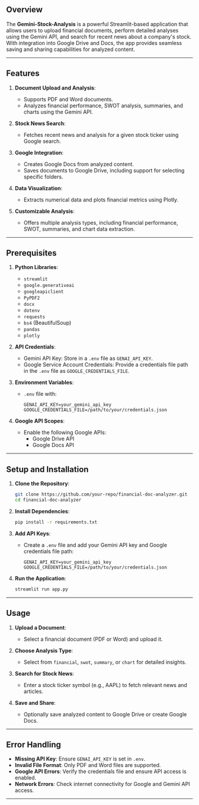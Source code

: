 ## Overview
The **Gemini-Stock-Analysis** is a powerful Streamlit-based application that allows users to upload financial documents, perform detailed analyses using the Gemini API, and search for recent news about a company's stock. With integration into Google Drive and Docs, the app provides seamless saving and sharing capabilities for analyzed content.

---

## Features
1. **Document Upload and Analysis**:
   - Supports PDF and Word documents.
   - Analyzes financial performance, SWOT analysis, summaries, and charts using the Gemini API.

2. **Stock News Search**:
   - Fetches recent news and analysis for a given stock ticker using Google search.

3. **Google Integration**:
   - Creates Google Docs from analyzed content.
   - Saves documents to Google Drive, including support for selecting specific folders.

4. **Data Visualization**:
   - Extracts numerical data and plots financial metrics using Plotly.

5. **Customizable Analysis**:
   - Offers multiple analysis types, including financial performance, SWOT, summaries, and chart data extraction.

---

## Prerequisites
1. **Python Libraries**:
   - `streamlit`
   - `google.generativeai`
   - `googleapiclient`
   - `PyPDF2`
   - `docx`
   - `dotenv`
   - `requests`
   - `bs4` (BeautifulSoup)
   - `pandas`
   - `plotly`

2. **API Credentials**:
   - Gemini API Key: Store in a `.env` file as `GENAI_API_KEY`.
   - Google Service Account Credentials: Provide a credentials file path in the `.env` file as `GOOGLE_CREDENTIALS_FILE`.

3. **Environment Variables**:
   - `.env` file with:
     ```
     GENAI_API_KEY=your_gemini_api_key
     GOOGLE_CREDENTIALS_FILE=/path/to/your/credentials.json
     ```

4. **Google API Scopes**:
   - Enable the following Google APIs:
     - Google Drive API
     - Google Docs API

---

## Setup and Installation

1. **Clone the Repository**:
   ```bash
   git clone https://github.com/your-repo/financial-doc-analyzer.git
   cd financial-doc-analyzer
   ```

2. **Install Dependencies**:
   ```bash
   pip install -r requirements.txt
   ```

3. **Add API Keys**:
   - Create a `.env` file and add your Gemini API key and Google credentials file path:
     ```env
     GENAI_API_KEY=your_gemini_api_key
     GOOGLE_CREDENTIALS_FILE=/path/to/your/credentials.json
     ```

4. **Run the Application**:
   ```bash
   streamlit run app.py
   ```

---

## Usage
1. **Upload a Document**:
   - Select a financial document (PDF or Word) and upload it.

2. **Choose Analysis Type**:
   - Select from `financial`, `swot`, `summary`, or `chart` for detailed insights.

3. **Search for Stock News**:
   - Enter a stock ticker symbol (e.g., AAPL) to fetch relevant news and articles.

4. **Save and Share**:
   - Optionally save analyzed content to Google Drive or create Google Docs.

---

## Error Handling
- **Missing API Key**: Ensure `GENAI_API_KEY` is set in `.env`.
- **Invalid File Format**: Only PDF and Word files are supported.
- **Google API Errors**: Verify the credentials file and ensure API access is enabled.
- **Network Errors**: Check internet connectivity for Google and Gemini API access.

---
